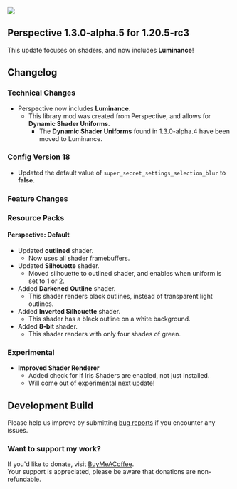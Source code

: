 ![](https://mclegoman.com/images/a/a7/Perspective_Development_Logo.png)  
## Perspective 1.3.0-alpha.5 for 1.20.5-rc3  
This update focuses on shaders, and now includes **Luminance**!

## Changelog  
### Technical Changes
- Perspective now includes **Luminance**.
  - This library mod was created from Perspective, and allows for **Dynamic Shader Uniforms**.  
    - The **Dynamic Shader Uniforms** found in 1.3.0-alpha.4 have been moved to Luminance.  
### Config Version 18  
- Updated the default value of `super_secret_settings_selection_blur` to **false**.  
### Feature Changes  
### Resource Packs  
#### Perspective: Default  
- Updated **outlined** shader.  
  - Now uses all shader framebuffers.  
- Updated **Silhouette** shader.  
  - Moved silhouette to outlined shader, and enables when uniform is set to 1 or 2.  
- Added **Darkened Outline** shader.  
  - This shader renders black outlines, instead of transparent light outlines.  
- Added **Inverted Silhouette** shader.  
  - This shader has a black outline on a white background.  
- Added **8-bit** shader.  
  - This shader renders with only four shades of green.  
### Experimental
- **Improved Shader Renderer**  
  - Added check for if Iris Shaders are enabled, not just installed.  
  - Will come out of experimental next update!  

## Development Build  
Please help us improve by submitting [bug reports](https://github.com/MCLegoMan/Perspective/issues) if you encounter any issues.  

### Want to support my work?  
If you'd like to donate, visit [BuyMeACoffee](https://www.buymeacoffee.com/mclegoman).  
Your support is appreciated, please be aware that donations are non-refundable.  